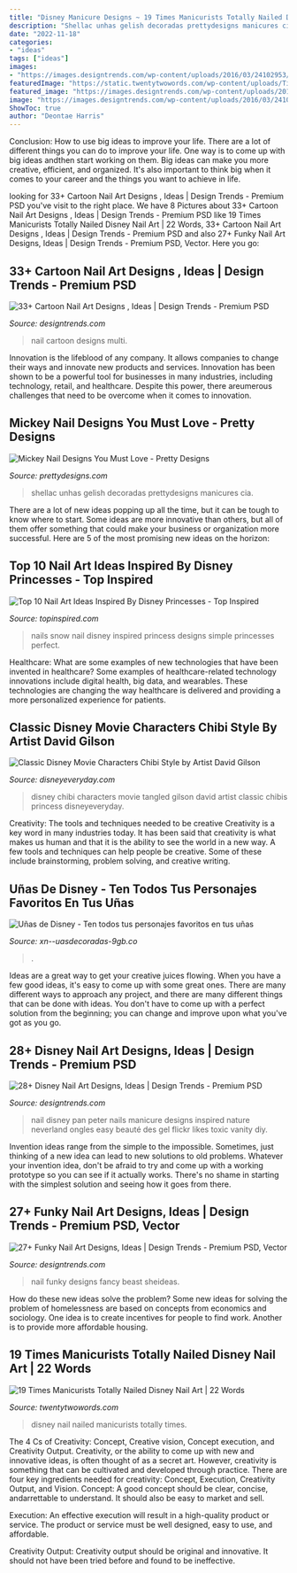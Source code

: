 ```yaml
---
title: "Disney Manicure Designs ~ 19 Times Manicurists Totally Nailed Disney Nail Art"
description: "Shellac unhas gelish decoradas prettydesigns manicures cia"
date: "2022-11-18"
categories:
- "ideas"
tags: ["ideas"]
images:
- "https://images.designtrends.com/wp-content/uploads/2016/03/24102953/Attactive-Funky-Nail-Design.jpg"
featuredImage: "https://static.twentytwowords.com/wp-content/uploads/Times-Manicurists-Totally-Nailed-Disney-Nail-Art_Social.jpg"
featured_image: "https://images.designtrends.com/wp-content/uploads/2016/02/19085217/Nature-Disney-Nail-Art.jpg"
image: "https://images.designtrends.com/wp-content/uploads/2016/03/24102953/Attactive-Funky-Nail-Design.jpg"
ShowToc: true
author: "Deontae Harris"
---
```



Conclusion: How to use big ideas to improve your life.
There are a lot of different things you can do to improve your life. One way is to come up with big ideas andthen start working on them. Big ideas can make you more creative, efficient, and organized. It's also important to think big when it comes to your career and the things you want to achieve in life.

	

		
looking for 33+ Cartoon Nail Art Designs , Ideas | Design Trends - Premium PSD you've visit to the right place. We have 8 Pictures about 33+ Cartoon Nail Art Designs , Ideas | Design Trends - Premium PSD like 19 Times Manicurists Totally Nailed Disney Nail Art | 22 Words, 33+ Cartoon Nail Art Designs , Ideas | Design Trends - Premium PSD and also 27+ Funky Nail Art Designs, Ideas | Design Trends - Premium PSD, Vector. Here you go:
		
    
## 33+ Cartoon Nail Art Designs , Ideas | Design Trends - Premium PSD

<img loading=lazy src="https://images.designtrends.com/wp-content/uploads/2016/01/30132905/Multi-Color-Cartoon-Nail-Art.jpg" onerror="this.onerror=null;this.src='https://tse2.mm.bing.net/th?id=OIP.heKGE_bfYhH78oumGP2UKAHaHa&amp;pid=15.1';" alt="33+ Cartoon Nail Art Designs , Ideas | Design Trends - Premium PSD">

_Source: designtrends.com_

>nail cartoon designs multi. 

	

Innovation is the lifeblood of any company. It allows companies to change their ways and innovate new products and services. Innovation has been shown to be a powerful tool for businesses in many industries, including technology, retail, and healthcare. Despite this power, there areumerous challenges that need to be overcome when it comes to innovation.

    
## Mickey Nail Designs You Must Love - Pretty Designs

<img loading=lazy src="http://www.prettydesigns.com/wp-content/uploads/2014/06/Mickey-Mouse-Manicure.jpg" onerror="this.onerror=null;this.src='https://tse1.mm.bing.net/th?id=OIP.J2KChHPRjAveC9EiHKXCUwHaHa&amp;pid=15.1';" alt="Mickey Nail Designs You Must Love - Pretty Designs">

_Source: prettydesigns.com_

>shellac unhas gelish decoradas prettydesigns manicures cia. 

	

There are a lot of new ideas popping up all the time, but it can be tough to know where to start. Some ideas are more innovative than others, but all of them offer something that could make your business or organization more successful. Here are 5 of the most promising new ideas on the horizon: 

    
## Top 10 Nail Art Ideas Inspired By Disney Princesses - Top Inspired

<img loading=lazy src="http://www.topinspired.com/wp-content/uploads/2014/10/Snow-White.jpg" onerror="this.onerror=null;this.src='https://tse2.mm.bing.net/th?id=OIP.y1BDCvU657r0DzAu9WE9cgHaHa&amp;pid=15.1';" alt="Top 10 Nail Art Ideas Inspired By Disney Princesses - Top Inspired">

_Source: topinspired.com_

>nails snow nail disney inspired princess designs simple princesses perfect. 

	

Healthcare: What are some examples of new technologies that have been invented in healthcare?
Some examples of healthcare-related technology innovations include digital health, big data, and wearables. These technologies are changing the way healthcare is delivered and providing a more personalized experience for patients.

    
## Classic Disney Movie Characters Chibi Style By Artist David Gilson

<img loading=lazy src="http://www.disneyeveryday.com/wp-content/uploads/2012/06/Tangled-Chibi-Disney.jpg" onerror="this.onerror=null;this.src='https://tse3.mm.bing.net/th?id=OIP.x-VbWJu71LAzIVAlUct9FQHaGe&amp;pid=15.1';" alt="Classic Disney Movie Characters Chibi Style by Artist David Gilson">

_Source: disneyeveryday.com_

>disney chibi characters movie tangled gilson david artist classic chibis princess disneyeveryday. 

	

Creativity: The tools and techniques needed to be creative
Creativity is a key word in many industries today. It has been said that creativity is what makes us human and that it is the ability to see the world in a new way. A few tools and techniques can help people be creative. Some of these include brainstorming, problem solving, and creative writing.

    
## Uñas De Disney - Ten Todos Tus Personajes Favoritos En Tus Uñas

<img loading=lazy src="https://xn--uasdecoradas-9gb.co/wp-content/uploads/2015/08/uñas-de-monster-ink.jpg" onerror="this.onerror=null;this.src='https://tse4.mm.bing.net/th?id=OIP.NgWsSXZNKlcj7klWqSszGwHaHa&amp;pid=15.1';" alt="Uñas de Disney - Ten todos tus personajes favoritos en tus uñas">

_Source: xn--uasdecoradas-9gb.co_

>. 

	

Ideas are a great way to get your creative juices flowing. When you have a few good ideas, it's easy to come up with some great ones. There are many different ways to approach any project, and there are many different things that can be done with ideas. You don't have to come up with a perfect solution from the beginning; you can change and improve upon what you've got as you go.

    
## 28+ Disney Nail Art Designs, Ideas | Design Trends - Premium PSD

<img loading=lazy src="https://images.designtrends.com/wp-content/uploads/2016/02/19085217/Nature-Disney-Nail-Art.jpg" onerror="this.onerror=null;this.src='https://tse3.mm.bing.net/th?id=OIP.Gv534o5Wt22FpH7vLBu0xAHaFj&amp;pid=15.1';" alt="28+ Disney Nail Art Designs, Ideas | Design Trends - Premium PSD">

_Source: designtrends.com_

>nail disney pan peter nails manicure designs inspired nature neverland ongles easy beauté des gel flickr likes toxic vanity diy. 

	

Invention ideas range from the simple to the impossible. Sometimes, just thinking of a new idea can lead to new solutions to old problems. Whatever your invention idea, don't be afraid to try and come up with a working prototype so you can see if it actually works. There's no shame in starting with the simplest solution and seeing how it goes from there.

    
## 27+ Funky Nail Art Designs, Ideas | Design Trends - Premium PSD, Vector

<img loading=lazy src="https://images.designtrends.com/wp-content/uploads/2016/03/24102953/Attactive-Funky-Nail-Design.jpg" onerror="this.onerror=null;this.src='https://tse2.mm.bing.net/th?id=OIP.8IUb3Uid-tNll3q0ST7QNQHaHa&amp;pid=15.1';" alt="27+ Funky Nail Art Designs, Ideas | Design Trends - Premium PSD, Vector">

_Source: designtrends.com_

>nail funky designs fancy beast sheideas. 

	

How do these new ideas solve the problem?
Some new ideas for solving the problem of homelessness are based on concepts from economics and sociology. One idea is to create incentives for people to find work. Another is to provide more affordable housing.

    
## 19 Times Manicurists Totally Nailed Disney Nail Art | 22 Words

<img loading=lazy src="https://static.twentytwowords.com/wp-content/uploads/Times-Manicurists-Totally-Nailed-Disney-Nail-Art_Social.jpg" onerror="this.onerror=null;this.src='https://tse1.mm.bing.net/th?id=OIP.AK0Ho75Hx-7JHk-6fqnf0wHaD3&amp;pid=15.1';" alt="19 Times Manicurists Totally Nailed Disney Nail Art | 22 Words">

_Source: twentytwowords.com_

>disney nail nailed manicurists totally times. 

	

The 4 Cs of Creativity: Concept, Creative vision, Concept execution, and Creativity Output.
Creativity, or the ability to come up with new and innovative ideas, is often thought of as a secret art. However, creativity is something that can be cultivated and developed through practice. There are four key ingredients needed for creativity: Concept, Execution, Creativity Output, and Vision.
Concept: A good concept should be clear, concise, andarrettable to understand. It should also be easy to market and sell.

Execution: An effective execution will result in a high-quality product or service. The product or service must be well designed, easy to use, and affordable.

Creativity Output: Creativity output should be original and innovative. It should not have been tried before and found to be ineffective.

